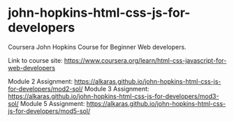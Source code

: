 # john-hopkins-html-css-js-for-developers

Coursera John Hopkins Course for Beginner Web developers.

Link to course site: https://www.coursera.org/learn/html-css-javascript-for-web-developers 

Module 2 Assignment: https://alkaras.github.io/john-hopkins-html-css-js-for-developers/mod2-sol/
Module 3 Assignment: https://alkaras.github.io/john-hopkins-html-css-js-for-developers/mod3-sol/
Module 5 Assignment: https://alkaras.github.io/john-hopkins-html-css-js-for-developers/mod5-sol/

